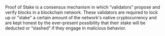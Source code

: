 Proof of Stake is a consensus mechanism in which “validators” propose and verify blocks in a blockchain network. These validators are required to lock up or "stake" a certain amount of the network's native cryptocurrency and are kept honest by the ever-present possibility that their stake will be deducted or “slashed” if they engage in malicious behavior.
